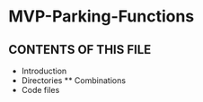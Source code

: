 # MVP-Parking-Functions
CONTENTS OF THIS FILE
---------------------

 * Introduction
 * Directories
    ** Combinations 
 * Code files

